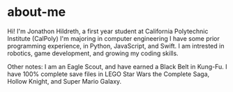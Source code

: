 # about-me
Hi! I'm Jonathon Hildreth, a first year student at California Polytechnic Institute (CalPoly)
I'm majoring in computer engineering
I have some prior programming experience, in Python, JavaScript, and Swift. 
I am intrested in robotics, game development, and growing my coding skills.

Other notes: 
I am an Eagle Scout, and have earned a Black Belt in Kung-Fu.
I have 100% complete save files in LEGO Star Wars the Complete Saga, Hollow Knight, and Super Mario Galaxy.
